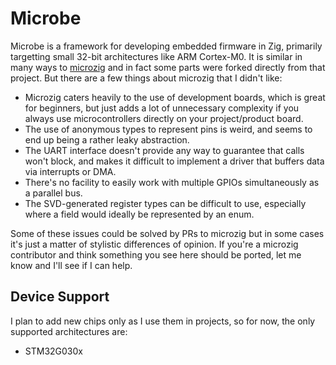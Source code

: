 # Microbe

Microbe is a framework for developing embedded firmware in Zig, primarily targetting small 32-bit architectures like ARM Cortex-M0.  It is similar in many ways to [microzig](https://github.com/ZigEmbeddedGroup/microzig) and in fact some parts were forked directly from that project.  But there are a few things about microzig that I didn't like:

* Microzig caters heavily to the use of development boards, which is great for beginners, but just adds a lot of unnecessary complexity if you always use microcontrollers directly on your project/product board.
* The use of anonymous types to represent pins is weird, and seems to end up being a rather leaky abstraction.
* The UART interface doesn't provide any way to guarantee that calls won't block, and makes it difficult to implement a driver that buffers data via interrupts or DMA.
* There's no facility to easily work with multiple GPIOs simultaneously as a parallel bus.
* The SVD-generated register types can be difficult to use, especially where a field would ideally be represented by an enum.

Some of these issues could be solved by PRs to microzig but in some cases it's just a matter of stylistic differences of opinion.  If you're a microzig contributor and think something you see here should be ported, let me know and I'll see if I can help.

## Device Support

I plan to add new chips only as I use them in projects, so for now, the only supported architectures are:

* STM32G030x

